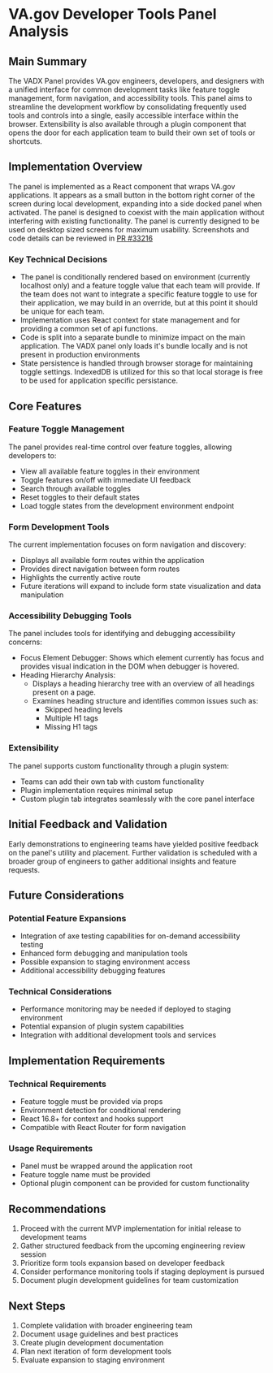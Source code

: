 # VA.gov Developer Tools Panel Analysis

## Main Summary
The VADX Panel provides VA.gov engineers, developers, and designers with a unified interface for common development tasks like feature toggle management, form navigation, and accessibility tools. This panel aims to streamline the development workflow by consolidating frequently used tools and controls into a single, easily accessible interface within the browser. Extensibility is also available through a plugin component that opens the door for each application team to build their own set of tools or shortcuts.

## Implementation Overview
The panel is implemented as a React component that wraps VA.gov applications. It appears as a small button in the bottom right corner of the screen during local development, expanding into a side docked panel when activated. The panel is designed to coexist with the main application without interfering with existing functionality. The panel is currently designed to be used on desktop sized screens for maximum usability.
Screenshots and code details can be reviewed in [PR #33216](https://github.com/department-of-veterans-affairs/vets-website/pull/33216)

### Key Technical Decisions
- The panel is conditionally rendered based on environment (currently localhost only) and a feature toggle value that each team will provide. If the team does not want to integrate a specific feature toggle to use for their application, we may build in an override, but at this point it should be unique for each team.
- Implementation uses React context for state management and for providing a common set of api functions.
- Code is split into a separate bundle to minimize impact on the main application. The VADX panel only loads it's bundle locally and is not present in production environments
- State persistence is handled through browser storage for maintaining toggle settings. IndexedDB is utilized for this so that local storage is free to be used for application specific persistance.

## Core Features

### Feature Toggle Management
The panel provides real-time control over feature toggles, allowing developers to:
- View all available feature toggles in their environment
- Toggle features on/off with immediate UI feedback
- Search through available toggles
- Reset toggles to their default states
- Load toggle states from the development environment endpoint

### Form Development Tools
The current implementation focuses on form navigation and discovery:
- Displays all available form routes within the application
- Provides direct navigation between form routes
- Highlights the currently active route
- Future iterations will expand to include form state visualization and data manipulation

### Accessibility Debugging Tools
The panel includes tools for identifying and debugging accessibility concerns:
- Focus Element Debugger: Shows which element currently has focus and provides visual indication in the DOM when debugger is hovered.
- Heading Hierarchy Analysis:
	- Displays a heading hierarchy tree with an overview of all headings present on a page.
	- Examines heading structure and identifies common issues such as:
	  - Skipped heading levels
	  - Multiple H1 tags
	  - Missing H1 tags

### Extensibility
The panel supports custom functionality through a plugin system:
- Teams can add their own tab with custom functionality
- Plugin implementation requires minimal setup
- Custom plugin tab integrates seamlessly with the core panel interface

## Initial Feedback and Validation
Early demonstrations to engineering teams have yielded positive feedback on the panel's utility and placement. Further validation is scheduled with a broader group of engineers to gather additional insights and feature requests.

## Future Considerations

### Potential Feature Expansions
- Integration of axe testing capabilities for on-demand accessibility testing
- Enhanced form debugging and manipulation tools
- Possible expansion to staging environment access
- Additional accessibility debugging features

### Technical Considerations
- Performance monitoring may be needed if deployed to staging environment
- Potential expansion of plugin system capabilities
- Integration with additional development tools and services

## Implementation Requirements

### Technical Requirements
- Feature toggle must be provided via props
- Environment detection for conditional rendering
- React 16.8+ for context and hooks support
- Compatible with React Router for form navigation

### Usage Requirements
- Panel must be wrapped around the application root
- Feature toggle name must be provided
- Optional plugin component can be provided for custom functionality

## Recommendations
1. Proceed with the current MVP implementation for initial release to development teams
2. Gather structured feedback from the upcoming engineering review session
3. Prioritize form tools expansion based on developer feedback
4. Consider performance monitoring tools if staging deployment is pursued
5. Document plugin development guidelines for team customization

## Next Steps
1. Complete validation with broader engineering team
2. Document usage guidelines and best practices
3. Create plugin development documentation
4. Plan next iteration of form development tools
5. Evaluate expansion to staging environment
